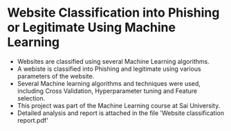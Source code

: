 # Website Classification into Phishing or Legitimate Using Machine Learning
- Websites are classified using several Machine Learning algorithms.
- A webiste is classified into Phishing and legitimate using various parameters of the website. 
- Several Machine learning algorithms and techniques were used, including Cross Validation, Hyperparameter tuning and Feature selection.
- This project was part of the Machine Learning course at Sai University.
- Detailed analysis and report is attached in the file 'Website classification report.pdf'

